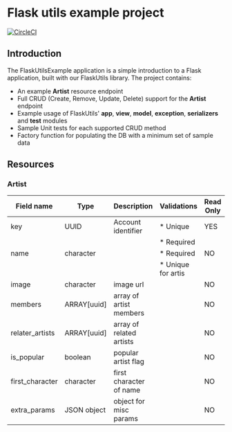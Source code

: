 # Flask utils example project

[![CircleCI](https://circleci.com/gh/Riffstation/flaskutilsexample.svg?style=svg)](https://circleci.com/gh/Riffstation/flaskutilsexample)

## Introduction
The FlaskUtilsExample application is a simple introduction to a Flask application, built with our FlaskUtils library. The project contains:
* An example **Artist** resource endpoint
* Full CRUD (Create, Remove, Update, Delete) support for the **Artist** endpoint
* Example usage of FlaskUtils' **app**, **view**, **model**, **exception**, **serializers** and **test** modules
* Sample Unit tests for each supported CRUD method
* Factory function for populating the DB with a minimum set of sample data

## Resources


### Artist

|  Field name          | Type             | Description               | Validations           | Read Only |
| -------------------- | -----------------| ------------------------- | --------------------- | --------- |
|  key                 | UUID             | Account identifier        | * Unique              | YES       |
|                      |                  |                           | * Required            |           |
|  name                | character        |                           | * Required            | NO        |
|                      |                  |                           | * Unique for artis    |           |
|  image               | character        | image url                 |                       | NO        |
|  members             | ARRAY[uuid]      | array of artist members   |                       | NO        |
|  relater_artists     | ARRAY[uuid]      | array of related artists  |                       | NO        |
|  is_popular          | boolean          | popular artist flag       |                       | NO        |
|  first_character     | character        | first character of name   |                       | NO        |
|  extra_params        | JSON object      | object for misc params    |                       | NO        |
